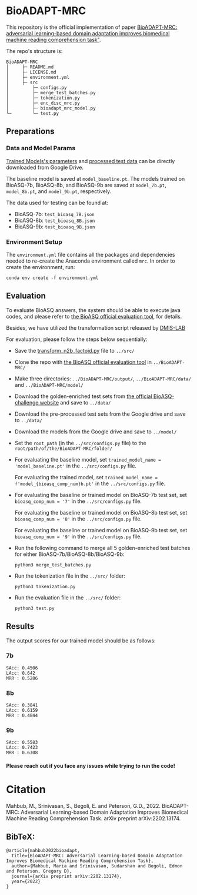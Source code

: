 # BioADAPT-MRC

This repository is the official implementation of paper [BioADAPT-MRC: adversarial learning-based domain adaptation improves biomedical machine reading comprehension task"](https://arxiv.org/abs/2202.13174). 

The repo's structure is:

```
BioADAPT-MRC
│     ├─ README.md
│     ├─ LICENSE.md
│     ├─ environment.yml
│     ├─ src
│         ├─ configs.py
│         ├─ merge_test_batches.py
│         ├─ tokenization.py
│         ├─ enc_disc_mrc.py
│         ├─ bioadapt_mrc_model.py
└─        └─ test.py
```

## Preparations

### Data and Model Params

[Trained Models's parameters](https://drive.google.com/drive/folders/17769XOnmhp9H0t_4E0EAUb4Th7F0z6z1?usp=sharing)
 and [processed test data](https://drive.google.com/drive/folders/1YxGEJiURH49Twl_rj6AlJK9zeVWdNfa0?usp=sharing) can be directly downloaded from Google Drive.

The baseline model is saved at `model_baseline.pt`. The models trained on BioASQ-7b, BioASQ-8b, and BioASQ-9b are saved at `model_7b.pt`, `model_8b.pt`, and `model_9b.pt`, respectively.

The data used for testing can be found at:
* BioASQ-7b: `test_bioasq_7B.json`
* BioASQ-8b: `test_bioasq_8B.json`
* BioASQ-9b: `test_bioasq_9B.json`

### Environment Setup

The `environment.yml` file contains all the packages and dependencies needed to re-create the Anaconda
environment called `mrc`. In order to create the environment, run: 

```
conda env create -f environment.yml
```

## Evaluation

To evaluate BioASQ answers, the system should be able to execute java codes, and please refer to [the BioASQ official evaluation tool](https://github.com/BioASQ/Evaluation-Measures), for details.

Besides, we have utilized the transformation script released by [DMIS-LAB](https://github.com/dmis-lab/bioasq-biobert/tree/v1.0/biocodes)

For evaluation, please follow the steps below sequentially:

* Save the [transform_n2b_factoid.py](https://github.com/dmis-lab/bioasq8b/blob/master/factoid/biocodes/transform_n2b_factoid.py
) file to `../src/`
* Clone the repo with [the BioASQ official evaluation tool](https://github.com/BioASQ/Evaluation-Measures) in `../BioADAPT-MRC/`
* Make three directories: `../BioADAPT-MRC/output/`, `../BioADAPT-MRC/data/` and `../BioADAPT-MRC/model/`
* Download the golden-enriched test sets from [the official BioASQ-challenge website](http://participants-area.bioasq.org/datasets/) and save to `../data/`
* Download the pre-processed test sets from the Google drive and save to `../data/`
* Download the models from the Google drive and save to `../model/`
* Set the `root_path` (in the `../src/configs.py` file) to the `root/path/of/the/BioADAPT-MRC/folder/`
* For evaluating the baseline model, set `trained_model_name = 'model_baseline.pt'` in the `../src/configs.py` file.
  
  For evaluating the trained model, set `trained_model_name = f'model_{bioasq_comp_num}b.pt'` in the `../src/configs.py` file.
* For evaluating the baseline or trained model on BioASQ-7b test set, set `bioasq_comp_num = '7'` in the `../src/configs.py` file.
  
  For evaluating the baseline or trained model on BioASQ-8b test set, set `bioasq_comp_num = '8'` in the `../src/configs.py` file.
  
  For evaluating the baseline or trained model on BioASQ-9b test set, set `bioasq_comp_num = '9'` in the `../src/configs.py` file.
* Run the following command to merge all 5 golden-enriched test batches for either BioASQ-7b/BioASQ-8b/BioASQ-9b:
  ```
  python3 merge_test_batches.py
  ```
* Run the tokenization file in the `../src/` folder:
  ```
  python3 tokenization.py
  ```
* Run the evaluation file in the `../src/` folder:
  ```
  python3 test.py
  ```

## Results

The output scores for our trained model should be as follows:

### 7b
```
SAcc: 0.4506
LAcc: 0.642
MRR : 0.5286
```

### 8b
```
SAcc: 0.3841
LAcc: 0.6159
MRR : 0.4844
```

### 9b
```
SAcc: 0.5583
LAcc: 0.7423
MRR : 0.6308
```

#### Please reach out if you face any issues while trying to run the code!

# Citation
Mahbub, M., Srinivasan, S., Begoli, E. and Peterson, G.D., 2022. BioADAPT-MRC: Adversarial Learning-based Domain Adaptation Improves Biomedical Machine Reading Comprehension Task. arXiv preprint arXiv:2202.13174.

## BibTeX:
```
@article{mahbub2022bioadapt,
  title={BioADAPT-MRC: Adversarial Learning-based Domain Adaptation Improves Biomedical Machine Reading Comprehension Task},
  author={Mahbub, Maria and Srinivasan, Sudarshan and Begoli, Edmon and Peterson, Gregory D},
  journal={arXiv preprint arXiv:2202.13174},
  year={2022}
}
```
